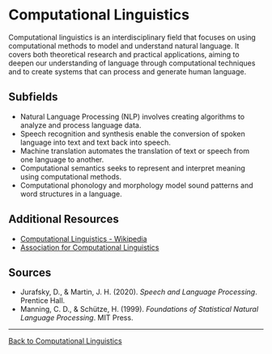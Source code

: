 # Computational Linguistics

Computational linguistics is an interdisciplinary field that focuses on using computational methods to model and understand natural language. It covers both theoretical research and practical applications, aiming to deepen our understanding of language through computational techniques and to create systems that can process and generate human language.

## Subfields

- Natural Language Processing (NLP) involves creating algorithms to analyze and process language data.
- Speech recognition and synthesis enable the conversion of spoken language into text and text back into speech.
- Machine translation automates the translation of text or speech from one language to another.
- Computational semantics seeks to represent and interpret meaning using computational methods.
- Computational phonology and morphology model sound patterns and word structures in a language.

## Additional Resources

- [Computational Linguistics - Wikipedia](https://en.wikipedia.org/wiki/Computational_linguistics)
- [Association for Computational Linguistics](https://www.aclweb.org/)

## Sources

- Jurafsky, D., & Martin, J. H. (2020). *Speech and Language Processing*. Prentice Hall.
- Manning, C. D., & Schütze, H. (1999). *Foundations of Statistical Natural Language Processing*. MIT Press.

---

[Back to Computational Linguistics](../README.md)
